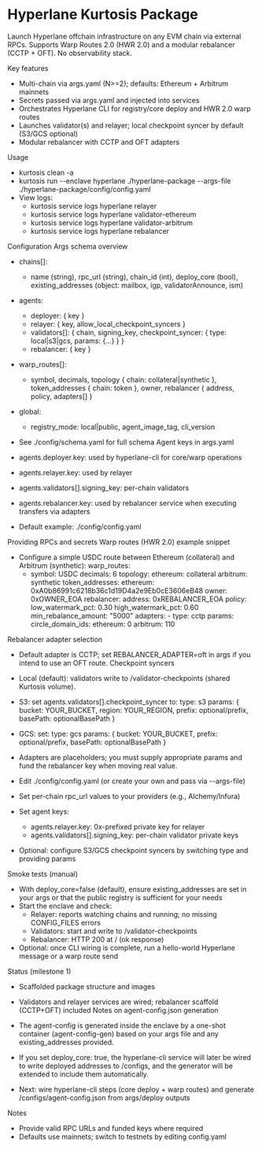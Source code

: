 # Hyperlane Kurtosis Package

Launch Hyperlane offchain infrastructure on any EVM chain via external RPCs. Supports Warp Routes 2.0 (HWR 2.0) and a modular rebalancer (CCTP + OFT). No observability stack.

Key features
- Multi-chain via args.yaml (N>=2); defaults: Ethereum + Arbitrum mainnets
- Secrets passed via args.yaml and injected into services
- Orchestrates Hyperlane CLI for registry/core deploy and HWR 2.0 warp routes
- Launches validator(s) and relayer; local checkpoint syncer by default (S3/GCS optional)
- Modular rebalancer with CCTP and OFT adapters

Usage
- kurtosis clean -a
- kurtosis run --enclave hyperlane ./hyperlane-package --args-file ./hyperlane-package/config/config.yaml
- View logs:
  - kurtosis service logs hyperlane relayer
  - kurtosis service logs hyperlane validator-ethereum
  - kurtosis service logs hyperlane validator-arbitrum
  - kurtosis service logs hyperlane rebalancer

Configuration
Args schema overview
- chains[]:
  - name (string), rpc_url (string), chain_id (int), deploy_core (bool), existing_addresses (object: mailbox, igp, validatorAnnounce, ism)
- agents:
  - deployer: { key }
  - relayer: { key, allow_local_checkpoint_syncers }
  - validators[]: { chain, signing_key, checkpoint_syncer: { type: local|s3|gcs, params: {...} } }
  - rebalancer: { key }
- warp_routes[]:
  - symbol, decimals, topology { chain: collateral|synthetic }, token_addresses { chain: token }, owner, rebalancer { address, policy, adapters[] }
- global:
  - registry_mode: local|public, agent_image_tag, cli_version

- See ./config/schema.yaml for full schema
Agent keys in args.yaml
- agents.deployer.key: used by hyperlane-cli for core/warp operations
- agents.relayer.key: used by relayer
- agents.validators[].signing_key: per-chain validators
- agents.rebalancer.key: used by rebalancer service when executing transfers via adapters

- Default example: ./config/config.yaml

Providing RPCs and secrets
Warp routes (HWR 2.0) example snippet
- Configure a simple USDC route between Ethereum (collateral) and Arbitrum (synthetic):
  warp_routes:
    - symbol: USDC
      decimals: 6
      topology:
        ethereum: collateral
        arbitrum: synthetic
      token_addresses:
        ethereum: 0xA0b86991c6218b36c1d19D4a2e9Eb0cE3606eB48
      owner: 0xOWNER_EOA
      rebalancer:
        address: 0xREBALANCER_EOA
        policy:
          low_watermark_pct: 0.30
          high_watermark_pct: 0.60
          min_rebalance_amount: "5000"
        adapters:
          - type: cctp
            params:
              circle_domain_ids:
                ethereum: 0
                arbitrum: 110

Rebalancer adapter selection
- Default adapter is CCTP; set REBALANCER_ADAPTER=oft in args if you intend to use an OFT route.
Checkpoint syncers
- Local (default): validators write to /validator-checkpoints (shared Kurtosis volume).
- S3: set agents.validators[].checkpoint_syncer to:
    type: s3
    params: { bucket: YOUR_BUCKET, region: YOUR_REGION, prefix: optional/prefix, basePath: optionalBasePath }
- GCS: set:
    type: gcs
    params: { bucket: YOUR_BUCKET, prefix: optional/prefix, basePath: optionalBasePath }

- Adapters are placeholders; you must supply appropriate params and fund the rebalancer key when moving real value.
- Edit ./config/config.yaml (or create your own and pass via --args-file)
- Set per-chain rpc_url values to your providers (e.g., Alchemy/Infura)
- Set agent keys:
  - agents.relayer.key: 0x-prefixed private key for relayer
  - agents.validators[].signing_key: per-chain validator private keys
- Optional: configure S3/GCS checkpoint syncers by switching type and providing params

Smoke tests (manual)
- With deploy_core=false (default), ensure existing_addresses are set in your args or that the public registry is sufficient for your needs
- Start the enclave and check:
  - Relayer: reports watching chains and running; no missing CONFIG_FILES errors
  - Validators: start and write to /validator-checkpoints
  - Rebalancer: HTTP 200 at / (ok response)
- Optional: once CLI wiring is complete, run a hello-world Hyperlane message or a warp route send

Status (milestone 1)
- Scaffolded package structure and images
- Validators and relayer services are wired; rebalancer scaffold (CCTP+OFT) included
Notes on agent-config.json generation
- The agent-config is generated inside the enclave by a one-shot container (agent-config-gen) based on your args file and any existing_addresses provided.
- If you set deploy_core: true, the hyperlane-cli service will later be wired to write deployed addresses to /configs, and the generator will be extended to include them automatically.

- Next: wire hyperlane-cli steps (core deploy + warp routes) and generate /configs/agent-config.json from args/deploy outputs

Notes
- Provide valid RPC URLs and funded keys where required
- Defaults use mainnets; switch to testnets by editing config.yaml
